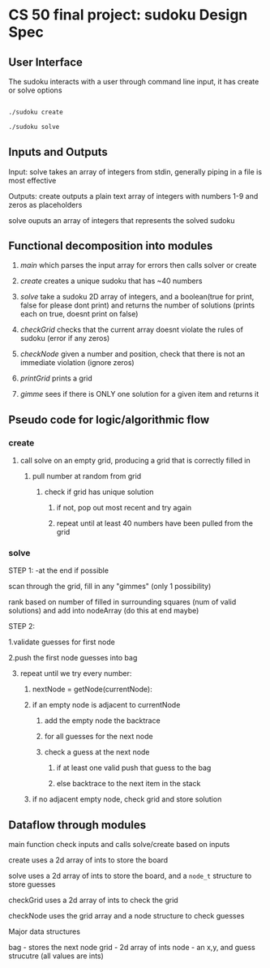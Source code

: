 # CS 50 final project: sudoku Design Spec

## User Interface

The sudoku interacts with a user through command line input, it has create or solve options

```bash

./sudoku create

./sudoku solve

```

## Inputs and Outputs

Input: solve takes an array of integers from stdin, generally piping in a file is most effective

Outputs: create outputs a plain text array of integers with numbers 1-9 and zeros as placeholders

solve ouputs an array of integers that represents the solved sudoku

## Functional decomposition into modules

1. *main* which parses the input array for errors then calls solver or create

2. *create* creates a unique sudoku that has ~40 numbers

3. *solve* take a sudoku 2D array of integers, and a boolean(true for print, false for please dont print) and returns the number of solutions (prints each on true, doesnt print on false)

4. *checkGrid* checks that the current array doesnt violate the rules of sudoku (error if any zeros)

5. *checkNode* given a number and position, check that there is not an immediate violation (ignore zeros)

6. *printGrid* prints a grid

7. *gimme* sees if there is ONLY one solution for a given item and returns it

## Pseudo code for logic/algorithmic flow

### create

1. call solve on an empty grid, producing a grid that is correctly filled in 

    1. pull number at random from grid

        1. check if grid has unique solution

            1. if not, pop out most recent and try again

            2. repeat until at least 40 numbers have been pulled from the grid  

### solve

STEP 1: -at the end if possible

scan through the grid, fill in any "gimmes" (only 1 possibility)

rank based on number of filled in surrounding squares (num of valid solutions) and add into nodeArray (do this at end maybe)

STEP 2:

1.validate guesses for first node

2.push the first node guesses into bag

3. repeat until we try every number:

    1. nextNode = getNode(currentNode):

    2. if an empty node is adjacent to currentNode

        1. add the empty node the backtrace
   
        2. for all guesses for the next node

        3. check a guess at the next node

            1. if at least one valid push that guess to the bag

            2. else backtrace to the next item in the stack

    3. if no adjacent empty node, check grid and store solution

## Dataflow through modules

main function check inputs and calls solve/create based on inputs

create uses a 2d array of ints to store the board 

solve uses a 2d array of ints to store the board, and a `node_t` structure to store guesses

checkGrid uses a 2d array of ints to check the grid 

checkNode uses the grid array and a node structure to check guesses

Major data structures

bag - stores the next node
grid - 2d array of ints
node - an x,y, and guess strucutre (all values are ints)
